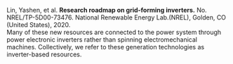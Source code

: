 Lin, Yashen, et al. **Research roadmap on grid-forming inverters.** No. NREL/TP-5D00-73476. National Renewable Energy Lab.(NREL), Golden, CO (United States), 2020.
 <br>Many of these new resources are connected to the power system through power electronic inverters rather than spinning electromechanical machines. Collectively, we refer to these generation technologies as inverter-based resources.

